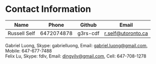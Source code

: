 # Contact Information

Name	|	Phone	|	Github	|	Email
------|-------|---------|------
Russell Self      | 6472074878  | g3rs-cdf   | r.self@utoronto.ca

Gabriel Luong, Skype: gabrielluong, Email: gabriel.luong@gmail.com, Mobile: 647-677-7488  
Felix Lu, Skype: fdlv, Email: dingyilv@gmail.com, Cell: 647-708-1278

